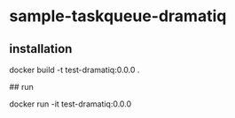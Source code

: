 # sample-taskqueue-dramatiq


## installation

docker build -t test-dramatiq:0.0.0 .


## run

docker run -it test-dramatiq:0.0.0 